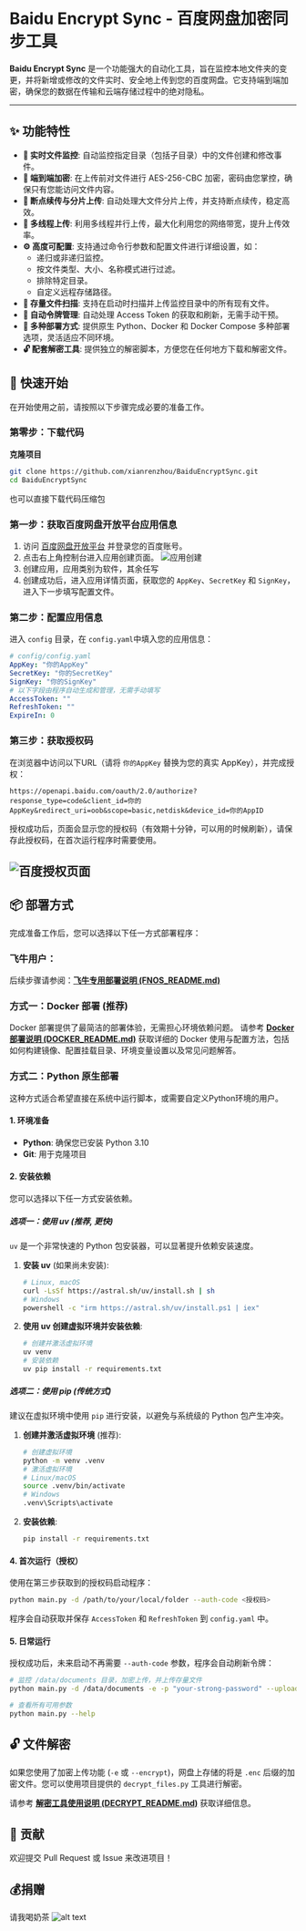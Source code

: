# Baidu Encrypt Sync - 百度网盘加密同步工具

**Baidu Encrypt Sync** 是一个功能强大的自动化工具，旨在监控本地文件夹的变更，并将新增或修改的文件实时、安全地上传到您的百度网盘。它支持端到端加密，确保您的数据在传输和云端存储过程中的绝对隐私。

---

## ✨ 功能特性

- **📁 实时文件监控**: 自动监控指定目录（包括子目录）中的文件创建和修改事件。
- **🔐 端到端加密**: 在上传前对文件进行 AES-256-CBC 加密，密码由您掌控，确保只有您能访问文件内容。
- **🔄 断点续传与分片上传**: 自动处理大文件分片上传，并支持断点续传，稳定高效。
- **🚀 多线程上传**: 利用多线程并行上传，最大化利用您的网络带宽，提升上传效率。
- **⚙️ 高度可配置**: 支持通过命令行参数和配置文件进行详细设置，如：
    - 递归或非递归监控。
    - 按文件类型、大小、名称模式进行过滤。
    - 排除特定目录。
    - 自定义远程存储路径。
- **🔁 存量文件扫描**: 支持在启动时扫描并上传监控目录中的所有现有文件。
- **🔑 自动令牌管理**: 自动处理 Access Token 的获取和刷新，无需手动干预。
- **🐳 多种部署方式**: 提供原生 Python、Docker 和 Docker Compose 多种部署选项，灵活适应不同环境。
- **🔓 配套解密工具**: 提供独立的解密脚本，方便您在任何地方下载和解密文件。


## 🚀 快速开始

在开始使用之前，请按照以下步骤完成必要的准备工作。
### 第零步：下载代码
 **克隆项目**
   ```bash
   git clone https://github.com/xianrenzhou/BaiduEncryptSync.git
   cd BaiduEncryptSync
   ```
   也可以直接下载代码压缩包
### 第一步：获取百度网盘开放平台应用信息

1. 访问 [百度网盘开放平台](https://pan.baidu.com/union/) 并登录您的百度账号。
2. 点击右上角控制台进入应用创建页面。
![应用创建](assets/images/appcreate.png)
3. 创建应用，应用类别为软件，其余任写
4. 创建成功后，进入应用详情页面，获取您的 `AppKey`、`SecretKey` 和 `SignKey`，进入下一步填写配置文件。

<!-- [MANUAL_EDIT_SECTION: 请在此处添加获取AppKey、SecretKey和SignKey的详细步骤] -->
<!-- 示例内容：
1. 访问百度开放平台...
2. 创建应用...
3. 获取相关密钥...
-->

### 第二步：配置应用信息

进入 `config` 目录，在 `config.yaml`中填入您的应用信息：

```yaml
# config/config.yaml
AppKey: "你的AppKey"
SecretKey: "你的SecretKey"
SignKey: "你的SignKey"
# 以下字段由程序自动生成和管理，无需手动填写
AccessToken: ""
RefreshToken: ""
ExpireIn: 0
```

### 第三步：获取授权码

在浏览器中访问以下URL（请将 `你的AppKey` 替换为您的真实 AppKey），并完成授权：

```
https://openapi.baidu.com/oauth/2.0/authorize?response_type=code&client_id=你的AppKey&redirect_uri=oob&scope=basic,netdisk&device_id=你的AppID
```

授权成功后，页面会显示您的授权码（有效期十分钟，可以用的时候刷新），请保存此授权码，在首次运行程序时需要使用。

<!-- [ILLUSTRATION: 百度授权页面截图] -->
<!-- 示例: ![Auth Page](docs/images/auth_page.png) -->
![百度授权页面](assets/images/authpage.png)
---

## 📦 部署方式

完成准备工作后，您可以选择以下任一方式部署程序：
### 飞牛用户：

后续步骤请参阅：[**飞牛专用部署说明 (FNOS_README.md)**](./FNOS_README.md)

### 方式一：Docker 部署 (推荐)

Docker 部署提供了最简洁的部署体验，无需担心环境依赖问题。
请参考 [**Docker 部署说明 (DOCKER_README.md)**](./DOCKER_README.md) 获取详细的 Docker 使用与配置方法，包括如何构建镜像、配置挂载目录、环境变量设置以及常见问题解答。

### 方式二：Python 原生部署

这种方式适合希望直接在系统中运行脚本，或需要自定义Python环境的用户。

#### 1. 环境准备

- **Python**: 确保您已安装 Python 3.10
- **Git**: 用于克隆项目


#### 2. 安装依赖

您可以选择以下任一方式安装依赖。

##### 选项一：使用 uv (推荐, 更快)

`uv` 是一个非常快速的 Python 包安装器，可以显著提升依赖安装速度。

1.  **安装 uv** (如果尚未安装):
    ```bash
    # Linux, macOS
    curl -LsSf https://astral.sh/uv/install.sh | sh
    # Windows
    powershell -c "irm https://astral.sh/uv/install.ps1 | iex"
    ```

2.  **使用 uv 创建虚拟环境并安装依赖**:
    ```bash
    # 创建并激活虚拟环境
    uv venv
    # 安装依赖
    uv pip install -r requirements.txt
    ```

##### 选项二：使用 pip (传统方式)

建议在虚拟环境中使用 `pip` 进行安装，以避免与系统级的 Python 包产生冲突。

1.  **创建并激活虚拟环境** (推荐):
    ```bash
    # 创建虚拟环境
    python -m venv .venv
    # 激活虚拟环境
    # Linux/macOS
    source .venv/bin/activate
    # Windows
    .venv\Scripts\activate
    ```

2.  **安装依赖**:
    ```bash
    pip install -r requirements.txt
    ```

#### 4. 首次运行（授权）

使用在第三步获取到的授权码启动程序：

```bash
python main.py -d /path/to/your/local/folder --auth-code <授权码>
```

程序会自动获取并保存 `AccessToken` 和 `RefreshToken` 到 `config.yaml` 中。

#### 5. 日常运行

授权成功后，未来启动不再需要 `--auth-code` 参数，程序会自动刷新令牌：

```bash
# 监控 /data/documents 目录，加密上传，并上传存量文件
python main.py -d /data/documents -e -p "your-strong-password" --upload-existing

# 查看所有可用参数
python main.py --help
```



## 🔓 文件解密

如果您使用了加密上传功能 (`-e` 或 `--encrypt`)，网盘上存储的将是 `.enc` 后缀的加密文件。您可以使用项目提供的 `decrypt_files.py` 工具进行解密。

请参考 [**解密工具使用说明 (DECRYPT_README.md)**](DECRYPT_README.md) 获取详细信息。

## 🤝 贡献

欢迎提交 Pull Request 或 Issue 来改进项目！

## 💰捐赠
请我喝奶茶
![alt text](./assets/images/money.png)